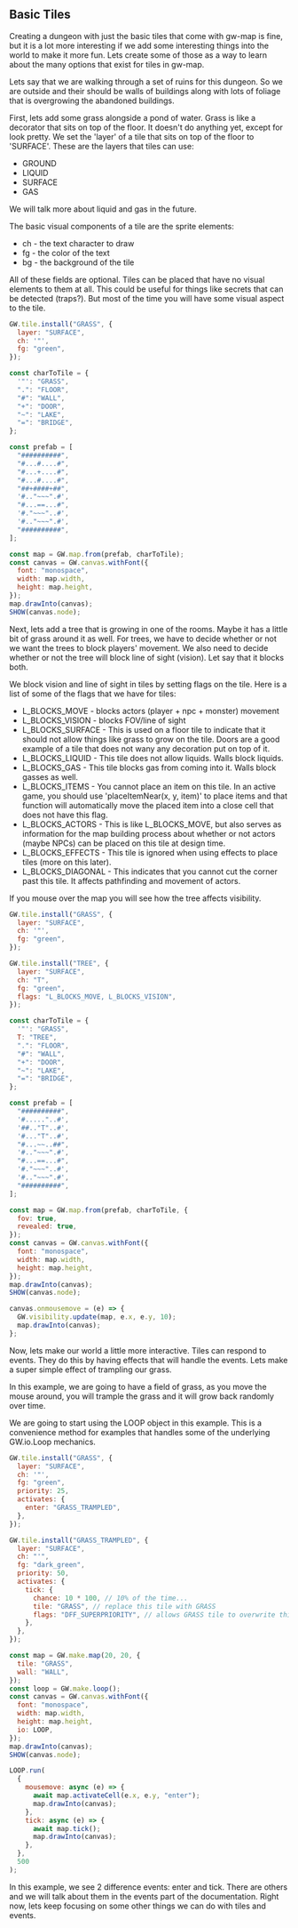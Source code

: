 ## Basic Tiles

Creating a dungeon with just the basic tiles that come with gw-map is fine, but it is a lot more interesting if we add some interesting things into the world to make it more fun. Lets create some of those as a way to learn about the many options that exist for tiles in gw-map.

Lets say that we are walking through a set of ruins for this dungeon. So we are outside and their should be walls of buildings along with lots of foliage that is overgrowing the abandoned buildings.

First, lets add some grass alongside a pond of water. Grass is like a decorator that sits on top of the floor. It doesn't do anything yet, except for look pretty. We set the 'layer' of a tile that sits on top of the floor to 'SURFACE'. These are the layers that tiles can use:

- GROUND
- LIQUID
- SURFACE
- GAS

We will talk more about liquid and gas in the future.

The basic visual components of a tile are the sprite elements:

- ch - the text character to draw
- fg - the color of the text
- bg - the background of the tile

All of these fields are optional. Tiles can be placed that have no visual elements to them at all. This could be useful for things like secrets that can be detected (traps?). But most of the time you will have some visual aspect to the tile.

```js
GW.tile.install("GRASS", {
  layer: "SURFACE",
  ch: '"',
  fg: "green",
});

const charToTile = {
  '"': "GRASS",
  ".": "FLOOR",
  "#": "WALL",
  "+": "DOOR",
  "~": "LAKE",
  "=": "BRIDGE",
};

const prefab = [
  "##########",
  "#...#....#",
  "#...+....#",
  "#...#....#",
  "##+####+##",
  '#.."~~~".#',
  "#...==...#",
  '#."~~~"..#',
  '#.."~~~".#',
  "##########",
];

const map = GW.map.from(prefab, charToTile);
const canvas = GW.canvas.withFont({
  font: "monospace",
  width: map.width,
  height: map.height,
});
map.drawInto(canvas);
SHOW(canvas.node);
```

Next, lets add a tree that is growing in one of the rooms. Maybe it has a little bit of grass around it as well. For trees, we have to decide whether or not we want the trees to block players' movement. We also need to decide whether or not the tree will block line of sight (vision). Let say that it blocks both.

We block vision and line of sight in tiles by setting flags on the tile. Here is a list of some of the flags that we have for tiles:

- L_BLOCKS_MOVE - blocks actors (player + npc + monster) movement
- L_BLOCKS_VISION - blocks FOV/line of sight
- L_BLOCKS_SURFACE - This is used on a floor tile to indicate that it should not allow things like grass to grow on the tile. Doors are a good example of a tile that does not wany any decoration put on top of it.
- L_BLOCKS_LIQUID - This tile does not allow liquids. Walls block liquids.
- L_BLOCKS_GAS - This tile blocks gas from coming into it. Walls block gasses as well.
- L_BLOCKS_ITEMS - You cannot place an item on this tile. In an active game, you should use 'placeItemNear(x, y, item)' to place items and that function will automatically move the placed item into a close cell that does not have this flag.
- L_BLOCKS_ACTORS - This is like L_BLOCKS_MOVE, but also serves as information for the map building process about whether or not actors (maybe NPCs) can be placed on this tile at design time.
- L_BLOCKS_EFFECTS - This tile is ignored when using effects to place tiles (more on this later).
- L_BLOCKS_DIAGONAL - This indicates that you cannot cut the corner past this tile. It affects pathfinding and movement of actors.

If you mouse over the map you will see how the tree affects visibility.

```js
GW.tile.install("GRASS", {
  layer: "SURFACE",
  ch: '"',
  fg: "green",
});

GW.tile.install("TREE", {
  layer: "SURFACE",
  ch: "T",
  fg: "green",
  flags: "L_BLOCKS_MOVE, L_BLOCKS_VISION",
});

const charToTile = {
  '"': "GRASS",
  T: "TREE",
  ".": "FLOOR",
  "#": "WALL",
  "+": "DOOR",
  "~": "LAKE",
  "=": "BRIDGE",
};

const prefab = [
  "##########",
  '#....."..#',
  '##.."T"..#',
  '#..."T"..#',
  "#...~~..##",
  '#.."~~~".#',
  "#...==...#",
  '#."~~~"..#',
  '#.."~~~".#',
  "##########",
];

const map = GW.map.from(prefab, charToTile, {
  fov: true,
  revealed: true,
});
const canvas = GW.canvas.withFont({
  font: "monospace",
  width: map.width,
  height: map.height,
});
map.drawInto(canvas);
SHOW(canvas.node);

canvas.onmousemove = (e) => {
  GW.visibility.update(map, e.x, e.y, 10);
  map.drawInto(canvas);
};
```

Now, lets make our world a little more interactive. Tiles can respond to events. They do this by having effects that will handle the events. Lets make a super simple effect of trampling our grass.

In this example, we are going to have a field of grass, as you move the mouse around, you will trample the grass and it will grow back randomly over time.

We are going to start using the LOOP object in this example. This is a convenience method for examples that handles some of the underlying GW.io.Loop mechanics.

```js
GW.tile.install("GRASS", {
  layer: "SURFACE",
  ch: '"',
  fg: "green",
  priority: 25,
  activates: {
    enter: "GRASS_TRAMPLED",
  },
});

GW.tile.install("GRASS_TRAMPLED", {
  layer: "SURFACE",
  ch: "'",
  fg: "dark_green",
  priority: 50,
  activates: {
    tick: {
      chance: 10 * 100, // 10% of the time...
      tile: "GRASS", // replace this tile with GRASS
      flags: "DFF_SUPERPRIORITY", // allows GRASS tile to overwrite this tile even though our priority is higher
    },
  },
});

const map = GW.make.map(20, 20, {
  tile: "GRASS",
  wall: "WALL",
});
const loop = GW.make.loop();
const canvas = GW.canvas.withFont({
  font: "monospace",
  width: map.width,
  height: map.height,
  io: LOOP,
});
map.drawInto(canvas);
SHOW(canvas.node);

LOOP.run(
  {
    mousemove: async (e) => {
      await map.activateCell(e.x, e.y, "enter");
      map.drawInto(canvas);
    },
    tick: async (e) => {
      await map.tick();
      map.drawInto(canvas);
    },
  },
  500
);
```

In this example, we see 2 difference events: enter and tick. There are others and we will talk about them in the events part of the documentation. Right now, lets keep focusing on some other things we can do with tiles and events.
